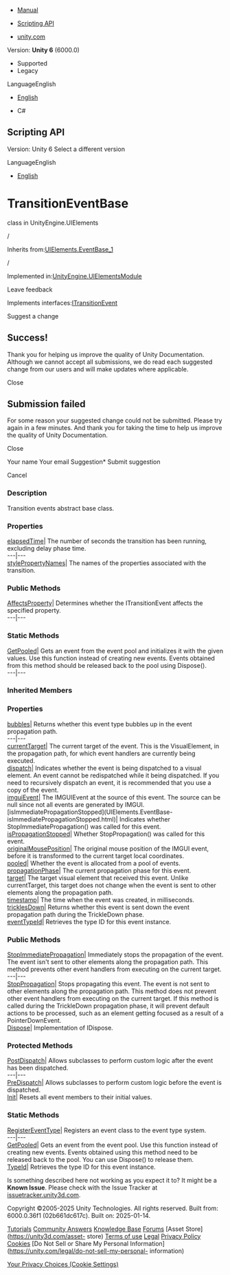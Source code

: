 [ ]()

  * [Manual](../Manual/index.html)
  * [Scripting API](../ScriptReference/index.html)

  * [unity.com](https://unity.com/)

Version: **Unity 6** (6000.0)

  * Supported
  * Legacy

LanguageEnglish

  * [English]()

  * C#

[ ](https://docs.unity3d.com)

## Scripting API

Version: Unity 6 Select a different version

LanguageEnglish

  * [English]()

# TransitionEventBase<T0>

class in UnityEngine.UIElements

/

Inherits from:[UIElements.EventBase_1](UIElements.EventBase_1.html)

/

Implemented
in:[UnityEngine.UIElementsModule](UnityEngine.UIElementsModule.html)

Leave feedback

  

Implements interfaces:[ITransitionEvent](UIElements.ITransitionEvent.html)

Suggest a change

## Success!

Thank you for helping us improve the quality of Unity Documentation. Although
we cannot accept all submissions, we do read each suggested change from our
users and will make updates where applicable.

Close

## Submission failed

For some reason your suggested change could not be submitted. Please <a>try
again</a> in a few minutes. And thank you for taking the time to help us
improve the quality of Unity Documentation.

Close

Your name Your email Suggestion* Submit suggestion

Cancel

[ ]()

### Description

Transition events abstract base class.

### Properties

[elapsedTime](UIElements.TransitionEventBase_1-elapsedTime.html)|  The number
of seconds the transition has been running, excluding delay phase time.  
---|---  
[stylePropertyNames](UIElements.TransitionEventBase_1-stylePropertyNames.html)|
The names of the properties associated with the transition.  
  
### Public Methods

[AffectsProperty](UIElements.TransitionEventBase_1.AffectsProperty.html)|
Determines whether the ITransitionEvent affects the specified property.  
---|---  
  
### Static Methods

[GetPooled](UIElements.TransitionEventBase_1.GetPooled.html)|  Gets an event
from the event pool and initializes it with the given values. Use this
function instead of creating new events. Events obtained from this method
should be released back to the pool using Dispose().  
---|---  
  
### Inherited Members

### Properties

[bubbles](UIElements.EventBase-bubbles.html)|  Returns whether this event type
bubbles up in the event propagation path.  
---|---  
[currentTarget](UIElements.EventBase-currentTarget.html)|  The current target
of the event. This is the VisualElement, in the propagation path, for which
event handlers are currently being executed.  
[dispatch](UIElements.EventBase-dispatch.html)|  Indicates whether the event
is being dispatched to a visual element. An event cannot be redispatched while
it being dispatched. If you need to recursively dispatch an event, it is
recommended that you use a copy of the event.  
[imguiEvent](UIElements.EventBase-imguiEvent.html)|  The IMGUIEvent at the
source of this event. The source can be null since not all events are
generated by IMGUI.  
[isImmediatePropagationStopped](UIElements.EventBase-
isImmediatePropagationStopped.html)|  Indicates whether
StopImmediatePropagation() was called for this event.  
[isPropagationStopped](UIElements.EventBase-isPropagationStopped.html)|
Whether StopPropagation() was called for this event.  
[originalMousePosition](UIElements.EventBase-originalMousePosition.html)|  The
original mouse position of the IMGUI event, before it is transformed to the
current target local coordinates.  
[pooled](UIElements.EventBase-pooled.html)|  Whether the event is allocated
from a pool of events.  
[propagationPhase](UIElements.EventBase-propagationPhase.html)|  The current
propagation phase for this event.  
[target](UIElements.EventBase-target.html)|  The target visual element that
received this event. Unlike currentTarget, this target does not change when
the event is sent to other elements along the propagation path.  
[timestamp](UIElements.EventBase-timestamp.html)|  The time when the event was
created, in milliseconds.  
[tricklesDown](UIElements.EventBase-tricklesDown.html)|  Returns whether this
event is sent down the event propagation path during the TrickleDown phase.  
[eventTypeId](UIElements.EventBase_1-eventTypeId.html)|  Retrieves the type ID
for this event instance.  
  
### Public Methods

[StopImmediatePropagation](UIElements.EventBase.StopImmediatePropagation.html)|
Immediately stops the propagation of the event. The event isn't sent to other
elements along the propagation path. This method prevents other event handlers
from executing on the current target.  
---|---  
[StopPropagation](UIElements.EventBase.StopPropagation.html)|  Stops
propagating this event. The event is not sent to other elements along the
propagation path. This method does not prevent other event handlers from
executing on the current target. If this method is called during the
TrickleDown propagation phase, it will prevent default actions to be
processed, such as an element getting focused as a result of a
PointerDownEvent.  
[Dispose](UIElements.EventBase_1.Dispose.html)|  Implementation of IDispose.  
  
### Protected Methods

[PostDispatch](UIElements.EventBase.PostDispatch.html)|  Allows subclasses to
perform custom logic after the event has been dispatched.  
---|---  
[PreDispatch](UIElements.EventBase.PreDispatch.html)|  Allows subclasses to
perform custom logic before the event is dispatched.  
[Init](UIElements.EventBase_1.Init.html)|  Resets all event members to their
initial values.  
  
### Static Methods

[RegisterEventType](UIElements.EventBase.RegisterEventType.html)|  Registers
an event class to the event type system.  
---|---  
[GetPooled](UIElements.EventBase_1.GetPooled.html)|  Gets an event from the
event pool. Use this function instead of creating new events. Events obtained
using this method need to be released back to the pool. You can use Dispose()
to release them.  
[TypeId](UIElements.EventBase_1.TypeId.html)|  Retrieves the type ID for this
event instance.  
  
Is something described here not working as you expect it to? It might be a
**Known Issue**. Please check with the Issue Tracker at
[issuetracker.unity3d.com](https://issuetracker.unity3d.com).

Copyright ©2005-2025 Unity Technologies. All rights reserved. Built from:
6000.0.36f1 (02b661dc617c). Built on: 2025-01-14.

[Tutorials](https://unity3d.com/learn) [Community
Answers](https://answers.unity3d.com) [Knowledge
Base](https://support.unity3d.com/hc/en-us)
[Forums](https://forum.unity3d.com) [Asset Store](https://unity3d.com/asset-
store) [Terms of use](https://docs.unity3d.com/Manual/TermsOfUse.html)
[Legal](https://unity.com/legal) [Privacy
Policy](https://unity.com/legal/privacy-policy)
[Cookies](https://unity.com/legal/cookie-policy) [Do Not Sell or Share My
Personal Information](https://unity.com/legal/do-not-sell-my-personal-
information)

[Your Privacy Choices (Cookie Settings)](javascript:void\(0\);)

